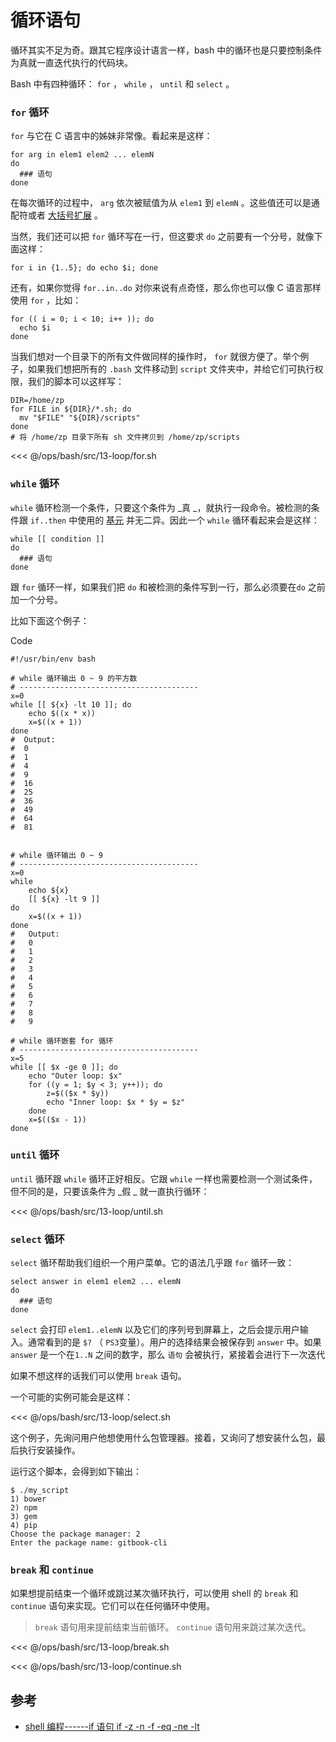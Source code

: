 # 循环语句

循环其实不足为奇。跟其它程序设计语言一样，bash 中的循环也是只要控制条件为真就一直迭代执行的代码块。

Bash 中有四种循环： `for` ， `while` ， `until` 和 `select` 。

### `for` 循环

`for` 与它在 C 语言中的姊妹非常像。看起来是这样：

```shell
for arg in elem1 elem2 ... elemN
do
  ### 语句
done
```

在每次循环的过程中， `arg` 依次被赋值为从 `elem1` 到 `elemN`
。这些值还可以是通配符或者 [大括号扩展](https://github.com/denysdovhan/bash-handbook/blob/master/translations/zh-CN/README.md#%E5%A4%A7%E6%8B%AC%E5%8F%B7%E6%89%A9%E5%B1%95) 。

当然，我们还可以把 `for` 循环写在一行，但这要求 `do` 之前要有一个分号，就像下面这样：

```shell
for i in {1..5}; do echo $i; done
```

还有，如果你觉得 `for..in..do` 对你来说有点奇怪，那么你也可以像 C 语言那样使用 `for` ，比如：

```shell
for (( i = 0; i < 10; i++ )); do
  echo $i
done
```

当我们想对一个目录下的所有文件做同样的操作时， `for` 就很方便了。举个例子，如果我们想把所有的 `.bash` 文件移动到 `script` 文件夹中，并给它们可执行权限，我们的脚本可以这样写：

```shell
DIR=/home/zp
for FILE in ${DIR}/*.sh; do
  mv "$FILE" "${DIR}/scripts"
done
# 将 /home/zp 目录下所有 sh 文件拷贝到 /home/zp/scripts
```

<<< @/ops/bash/src/13-loop/for.sh

### `while` 循环

`while` 循环检测一个条件，只要这个条件为 _真 _，就执行一段命令。被检测的条件跟 `if..then`
中使用的 [基元](https://github.com/denysdovhan/bash-handbook/blob/master/translations/zh-CN/README.md#%E5%9F%BA%E5%85%83%E5%92%8C%E7%BB%84%E5%90%88%E8%A1%A8%E8%BE%BE%E5%BC%8F)
并无二异。因此一个 `while` 循环看起来会是这样：

```shell
while [[ condition ]]
do
  ### 语句
done
```

跟 `for` 循环一样，如果我们把 `do` 和被检测的条件写到一行，那么必须要在`do` 之前加一个分号。

比如下面这个例子：

Code

```shell
#!/usr/bin/env bash

# while 循环输出 0 ~ 9 的平方数
# ----------------------------------------
x=0
while [[ ${x} -lt 10 ]]; do
    echo $((x * x))
    x=$((x + 1))
done
#  Output:
#  0
#  1
#  4
#  9
#  16
#  25
#  36
#  49
#  64
#  81


# while 循环输出 0 ~ 9
# ----------------------------------------
x=0
while
    echo ${x}
    [[ ${x} -lt 9 ]]
do
    x=$((x + 1))
done
#	Output:
#	0
#	1
#	2
#	3
#	4
#	5
#	6
#	7
#	8
#	9

# while 循环嵌套 for 循环
# ----------------------------------------
x=5
while [[ $x -ge 0 ]]; do
    echo "Outer loop: $x"
    for ((y = 1; $y < 3; y++)); do
        z=$(($x * $y))
        echo "Inner loop: $x * $y = $z"
    done
    x=$(($x - 1))
done
```

### `until` 循环

`until` 循环跟 `while` 循环正好相反。它跟 `while` 一样也需要检测一个测试条件，但不同的是，只要该条件为 _假 _ 就一直执行循环：

<<< @/ops/bash/src/13-loop/until.sh

### `select` 循环

`select` 循环帮助我们组织一个用户菜单。它的语法几乎跟 `for` 循环一致：

```shell
select answer in elem1 elem2 ... elemN
do
  ### 语句
done
```

`select` 会打印 `elem1..elemN` 以及它们的序列号到屏幕上，之后会提示用户输入。通常看到的是 `$?` （ `PS3`变量）。用户的选择结果会被保存到 `answer` 中。如果 `answer`
是一个在`1..N` 之间的数字，那么 `语句` 会被执行，紧接着会进行下一次迭代

如果不想这样的话我们可以使用 `break` 语句。

一个可能的实例可能会是这样：

<<< @/ops/bash/src/13-loop/select.sh

这个例子，先询问用户他想使用什么包管理器。接着，又询问了想安装什么包，最后执行安装操作。

运行这个脚本，会得到如下输出：

```shell
$ ./my_script
1) bower
2) npm
3) gem
4) pip
Choose the package manager: 2
Enter the package name: gitbook-cli
```

### `break` 和 `continue`

如果想提前结束一个循环或跳过某次循环执行，可以使用 shell 的 `break` 和 `continue` 语句来实现。它们可以在任何循环中使用。
> `break` 语句用来提前结束当前循环。
> `continue` 语句用来跳过某次迭代。

<<< @/ops/bash/src/13-loop/break.sh

<<< @/ops/bash/src/13-loop/continue.sh

## 参考

- [shell 编程------if 语句 if -z -n -f -eq -ne -lt](https://www.cnblogs.com/myitm/archive/2012/07/05/2577416.html)

